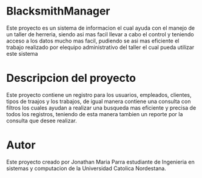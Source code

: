 # BlacksmithManager

  Este proyecto es un sistema de informacion el cual ayuda con el manejo de un taller de herreria, siendo asi mas facil llevar a cabo
el control y teniendo acceso a los datos mucho mas facil, pudiendo se asi mas eficiente el trabajo realizado por elequipo administrativo
del taller el cual pueda utilizar este sistema


# Descripcion del proyecto

Este proyecto contiene un registro para los usuarios, empleados, clientes, tipos de traajos y los trabajos, de igual manera
contiene una consulta con filtros los cuales ayudan a realizar una busqueda mas eficiente y precisa de todos los registros,
 teniendo de esta manera tambien un reporte por la consulta que desee realizar.

# Autor
  
  Este proyecto creado por Jonathan Maria Parra 
estudiante de Ingenieria en sistemas y computacion
de la Universidad Catolica Nordestana. 
